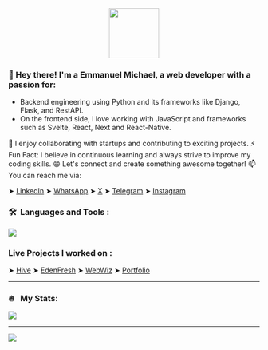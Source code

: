 <div id="header" align="center">
  <img src="https://media.giphy.com/media/M9gbBd9nbDrOTu1Mqx/giphy.gif" width="100"/>
</div>

### 👋 Hey there! I'm a Emmanuel Michael, a web developer with a passion for:
- Backend engineering using Python and its frameworks like Django, Flask, and RestAPI.
- On the frontend side, I love working with JavaScript and frameworks such as Svelte, React, Next and React-Native.

👯 I enjoy collaborating with startups and contributing to exciting projects.
⚡ Fun Fact: I believe in continuous learning and always strive to improve my coding skills. 
😄 Let's connect and create something awesome together! 
📫 You can reach me via:

➤ [LinkedIn](https://www.linkedin.com/in/emmanuel-michael-728678217)
➤ [WhatsApp](https://wa.me/2349039108667)
➤ [X](https://twitter.com/chochodev)
➤ [Telegram](https://t.me/chochodeveloper)
➤ [Instagram](https://www.instagram.com/chochodev)


### 🛠 &nbsp;Languages and Tools :

<p>
  <a href="https://skillicons.dev">
    <img src="https://skillicons.dev/icons?i=react,redux,ts,python,mysql,css,tailwind,nextjs,git,github,html,js,postman,django,flask,figma,svelte,vite,vscode,materialui" />
  </a>
</p>

### Live Projects I worked on :
➤ [Hive]()
➤ [EdenFresh](https://erenfresh-deploy-002.onrender.com)
➤ [WebWiz](https://webwiz.netlify.app)
➤ [Portfolio](https://chochodev.netlify.app)

---

### 🔥 &nbsp; My Stats:
![](https://github-readme-streak-stats.herokuapp.com/?user=preciousken&theme=dark&hide_border=true)<br/>

---
[![](https://visitcount.itsvg.in/api?id=preciousken&icon=0&color=0)](https://visitcount.itsvg.in)
